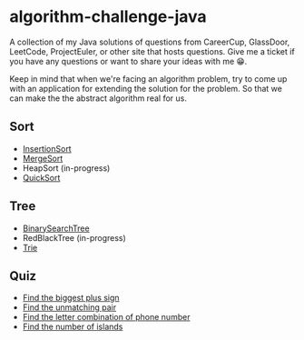 # algorithm-challenge-java
A collection of my Java solutions of questions from CareerCup, GlassDoor, LeetCode, ProjectEuler, or other site that hosts questions. Give me a ticket if you have any questions or want to share your ideas with me 😁.

Keep in mind that when we're facing an algorithm problem, try to come up with an application for extending the solution for the problem. So that we can make the the abstract algorithm real for us.

Sort
----
* [InsertionSort](test/src/main/java/com/my/myalgorithm/challenge/sorting/InsertionSort.java)
* [MergeSort](test/src/main/java/com/my/myalgorithm/challenge/sorting/MergeSort.java)
* HeapSort (in-progress)
* [QuickSort](test/src/main/java/com/my/myalgorithm/challenge/sorting/QuickSort.java)

Tree
----
* [BinarySearchTree](test/src/main/java/com/my/myalgorithm/challenge/tree/BinarySearchTree.java)
* RedBlackTree (in-progress)
* [Trie](test/src/main/java/com/my/myalgorithm/challenge/tree/AtoZTrie.java)

Quiz
----
* [Find the biggest plus sign](test/src/test/java/com/my/myalgorithm/challenge/Quiz_FindBiggestPlusSign.java)
* [Find the unmatching pair](test/src/test/java/com/my/myalgorithm/challenge/Quiz_FindUnmatchingPair.java)
* [Find the letter combination of phone number](test/src/test/java/com/my/myalgorithm/challenge/Quiz_LetterCombinationsOfPhoneNumber.java)
* [Find the number of islands](test/src/test/java/com/my/myalgorithm/challenge/Quiz_NumberOfIslands.java)
